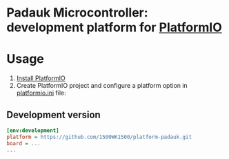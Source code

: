 # Padauk Microcontroller: development platform for [PlatformIO](http://platformio.org)

# Usage

1. [Install PlatformIO](http://platformio.org)
2. Create PlatformIO project and configure a platform option in [platformio.ini](http://docs.platformio.org/page/projectconf.html) file:

## Development version

```ini
[env:development]
platform = https://github.com/1500WK1500/platform-padauk.git
board = ...
...
```
